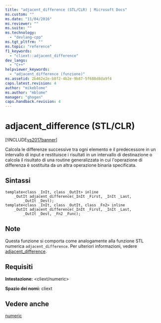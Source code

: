 ```yaml
---
title: "adjacent_difference (STL/CLR) | Microsoft Docs"
ms.custom: ""
ms.date: "11/04/2016"
ms.reviewer: ""
ms.suite: ""
ms.technology: 
  - "devlang-cpp"
ms.tgt_pltfrm: ""
ms.topic: "reference"
f1_keywords: 
  - "cliext::adjacent_difference"
dev_langs: 
  - "C++"
helpviewer_keywords: 
  - "adjacent_difference (funzione)"
ms.assetid: 2b462e2e-b8f2-4b2e-9b87-5f688d8da9f4
caps.latest.revision: 4
author: "mikeblome"
ms.author: "mblome"
manager: "ghogen"
caps.handback.revision: 4
---
```

# adjacent_difference (STL/CLR)
[!INCLUDE[vs2017banner](../assembler/inline/includes/vs2017banner.md)]

Calcola le differenze successive tra ogni elemento e il predecessore in un intervallo di input e restituisce i risultati in un intervallo di destinazione o calcola il risultato di una routine generalizzata in cui l'operazione di differenza è sostituita da un altra operazione binaria specificata.  
  
## Sintassi  
  
```  
template<class _InIt, class _OutIt> inline  
    _OutIt adjacent_difference(_InIt _First, _InIt _Last,  
        _OutIt _Dest);  
template<class _InIt, class _OutIt, class _Fn2> inline  
    _OutIt adjacent_difference(_InIt _First, _InIt _Last,  
        _OutIt _Dest, _Fn2 _Func);  
```  
  
## Note  
 Questa funzione si comporta come analogamente alla funzione STL numerica `adjacent_difference`.  Per ulteriori informazioni, vedere [adjacent\_difference](../Topic/adjacent_difference.md).  
  
## Requisiti  
 **Intestazione:** \<cliext\/numeric\>  
  
 **Spazio dei nomi:** cliext  
  
## Vedere anche  
 [numeric](../dotnet/numeric-stl-clr.md)